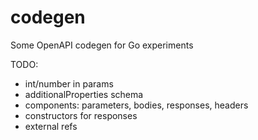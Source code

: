 # codegen
Some OpenAPI codegen for Go experiments

TODO:
 - int/number in params
 - additionalProperties schema
 - components: parameters, bodies, responses, headers
 - constructors for responses
 - external refs